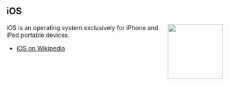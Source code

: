 ## iOS
<img src="https://raw.githubusercontent.com/wiki/OpenUserJS/OpenUserJS.org/images/ios_icon.min.svg?sanitize=true" width="128" height="128" align="right">

iOS is an operating system exclusively for iPhone and iPad portable devices.

* [iOS on Wikipedia][wikipediaMacOS]

[githubFavicon]: https://assets-cdn.github.com/favicon.ico
[oujsFavicon]: https://raw.githubusercontent.com/OpenUserJs/OpenUserJS.org/master/public/images/favicon16.png
[wikipediaMacOS]: https://www.wikipedia.org/wiki/IOS

